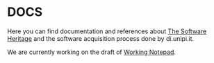 # DOCS

Here you can find documentation and references about [The Software Heritage](https://www.softwareheritage.org) and the software acquisition process done by di.unipi.it.


We are currently working on the draft of [Working Notepad](WorkingNotepad.md).